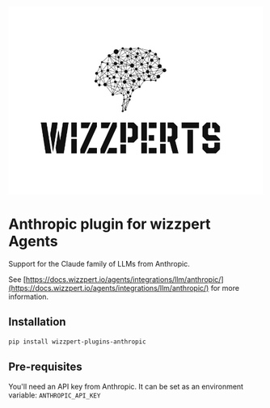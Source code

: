 ![Wizzpert Logo](wizzpert-plugins/assets/logo.png)

# Anthropic plugin for wizzpert Agents

Support for the Claude family of LLMs from Anthropic.

See [https://docs.wizzpert.io/agents/integrations/llm/anthropic/](https://docs.wizzpert.io/agents/integrations/llm/anthropic/) for more information.

## Installation

```bash
pip install wizzpert-plugins-anthropic
```

## Pre-requisites

You'll need an API key from Anthropic. It can be set as an environment variable: `ANTHROPIC_API_KEY`
